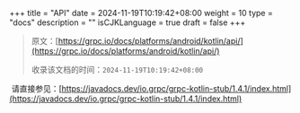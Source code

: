 +++
title = "API"
date = 2024-11-19T10:19:42+08:00
weight = 10
type = "docs"
description = ""
isCJKLanguage = true
draft = false
+++

> 原文：[https://grpc.io/docs/platforms/android/kotlin/api/](https://grpc.io/docs/platforms/android/kotlin/api/)
>
> 收录该文档的时间：`2024-11-19T10:19:42+08:00`

​	请直接参见：[https://javadocs.dev/io.grpc/grpc-kotlin-stub/1.4.1/index.html](https://javadocs.dev/io.grpc/grpc-kotlin-stub/1.4.1/index.html)
